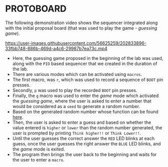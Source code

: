 # PROTOBOARD

The following demonstration video shows the sequencer integrated along with the initial proposal board (that was used to play the game - *guessing game*).

https://user-images.githubusercontent.com/56625259/202833896-33fbb748-886b-469d-a4c6-29987b7ea73c.mp4

- Here, the guessing game proposed in the beginning of the lab was used, along with the `PIO` based sequencer that we created in the duration of the lab.
- There are various modes which can be activated using `macros`.
- The first macro, was `r`, which was used to record a sequence of `BOOT` pin presses.
- Secondly, `p` was used to play the recorded `BOOT` pin presses.
- Finally, the `g` macro was used to enter the *game* mode which activated the *guessing game*, where the user is asked to enter a number that would be
  considered as a `seed` to generate a random number.
- Based on the generated random number whose function can be found [here](https://github.com/Ruturajn/Lab2b-esp/blob/main/lab2b_parts/10_protoboard/ws2812.c#L37-L42).
- Then, the user is asked to enter a guess and based on whether the value entered is `higher` or `lower` than the random number generated, the user is prompted
  by printing `Think higher!!` or `Think Lower!!`.
- Until the user guesses the correct answer the `RED` LED blinks at each guess, once the user guesses the right answer the `BLUE` LED blinks, and the *game*
  mode is exited.
- The program then brings the user back to the beginning and waits for the user to enter a `macro`.
